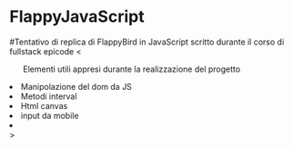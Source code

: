 # FlappyJavaScript
#Tentativo di replica di FlappyBird in JavaScript scritto durante il corso di fullstack epicode
<<div><ul><caption>Elementi utili appresi durante la realizzazione del progetto</caption></ul><li>Manipolazione del dom da JS</li><li>Metodi interval</li><li>Html canvas</li><li>input da mobile</li><li></li></div>>
